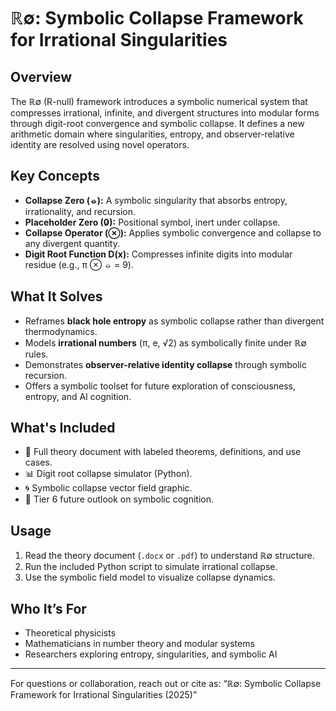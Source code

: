 # ℝ∅: Symbolic Collapse Framework for Irrational Singularities

## Overview
The ℝ∅ (R-null) framework introduces a symbolic numerical system that compresses irrational, infinite, and divergent structures into modular forms through digit-root convergence and symbolic collapse. It defines a new arithmetic domain where singularities, entropy, and observer-relative identity are resolved using novel operators.

## Key Concepts
- **Collapse Zero (⦵):** A symbolic singularity that absorbs entropy, irrationality, and recursion.
- **Placeholder Zero (0̷):** Positional symbol, inert under collapse.
- **Collapse Operator (⊗):** Applies symbolic convergence and collapse to any divergent quantity.
- **Digit Root Function D(x):** Compresses infinite digits into modular residue (e.g., π ⊗ ⦵ = 9).

## What It Solves
- Reframes **black hole entropy** as symbolic collapse rather than divergent thermodynamics.
- Models **irrational numbers** (π, e, √2) as symbolically finite under ℝ∅ rules.
- Demonstrates **observer-relative identity collapse** through symbolic recursion.
- Offers a symbolic toolset for future exploration of consciousness, entropy, and AI cognition.

## What's Included
- 📄 Full theory document with labeled theorems, definitions, and use cases.
- 📊 Digit root collapse simulator (Python).
- 🌀 Symbolic collapse vector field graphic.
- 🧠 Tier 6 future outlook on symbolic cognition.

## Usage
1. Read the theory document (`.docx` or `.pdf`) to understand ℝ∅ structure.
2. Run the included Python script to simulate irrational collapse.
3. Use the symbolic field model to visualize collapse dynamics.

## Who It’s For
- Theoretical physicists
- Mathematicians in number theory and modular systems
- Researchers exploring entropy, singularities, and symbolic AI

---

For questions or collaboration, reach out or cite as:
“ℝ∅: Symbolic Collapse Framework for Irrational Singularities (2025)”